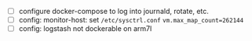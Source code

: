 - [ ] configure docker-compose to log into journald, rotate, etc.
- [ ] config: monitor-host: set `/etc/sysctrl.conf` `vm.max_map_count=262144`
- [ ] config: logstash not dockerable on arm7l
